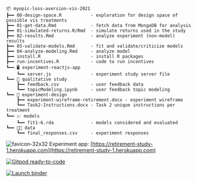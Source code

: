 ```
📦 myopic-loss-aversion-vis-2021                                                                       
┣━━ 00-design-space.R           - exploration for design space of possible vis treatments                                                    
┣━━ 01-get-data.Rmd             - fetch data from MongoDB for analysis                                          
┣━━ 01-simulated-returns.R/Rmd  - simulate returns used in the study
┣━━ 02-results.Rmd              - analyze experiment (non-model) results
┣━━ 03-validate-models.Rmd      - fit and validate/criticize models
┣━━ 04-analyze-modeling.Rmd     - analyze model
┣━━ install.R                   - install R packages
┣━━ run-incentives.R            - code to run incentives
┗━━ 🖥 experiment-reactjs-app
    ┗━━ server.js               - experiment study server file
┗━━ 💬 qualitative study
    ┣━━ feedback.csv            - user feedback data
    ┗━━ topicModeling.ipynb     - user feedback topic modeling
┗━━ 📐 experiment-design
    ┣━━ experiment-wireframe-retirement.docx - experiment wireframe
    ┗━━ Task2-Instructions.docx - Task 2 unique instructions per treatment
┗━━ 📈 models
    ┗━━ fit1-6.rda              - models considered and evaluated
┗━━ 👨‍💻 data
    ┗━━ final_responses.csv     - experiment responses
```

![favicon-32x32](https://github.com/heroku/favicon/raw/master/favicon.iconset/icon_32x32.png) Experiment app: [https://retirement-study-1.herokuapp.com](https://retirement-study-1.herokuapp.com)

[![Gitpod ready-to-code](https://img.shields.io/badge/Gitpod-ready--to--code-blue?logo=gitpod)](https://gitpod.io/#github.com/wesslen/myopic-loss-aversion-vis-2021/)

[![Launch binder](https://mybinder.org/badge_logo.svg)](https://mybinder.org/v2/gh/wesslen/myopic-loss-aversion-vis-2021/HEAD?urlpath=rstudio)
